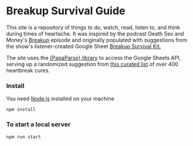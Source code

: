 # Breakup Survival Guide

This site is a repository of things to do, watch, read, listen to, and think during times of heartache. It was inspired by the podcast Death Sex and Money's [Breakup](http://www.wnyc.org/story/cut-loose-breakups-death-sex-money/) episode and originally populated with suggestions from the show's listener-created Google Sheet [Breakup Survival Kit.](https://docs.google.com/spreadsheets/d/1M42gLZLANOxXxl9-N2MEYcw0FW9ng2fSRhaLtrMykw0/edit) 

The site uses the [{PapaParse} library](https://www.papaparse.com/) to access the Google Sheets API, serving up a randomized suggestion from [this curated list](https://docs.google.com/spreadsheets/d/1RrHjz4goL9i8OlegZm9hqVluypc3LjNobOdCjVXdM7M/edit?usp=sharing) of over 400 heartbreak cures.

### Install

You need [Node.js](https://github.com/nodejs/node) installed on your machine

`npm install`

### To start a local server
`npm run start`
